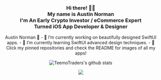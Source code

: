<div align="center"> 
  <h3>Hi there! 👋🤓<br>My name is Austin Norman<br>I'm An Early Crypto Investor / eCommerce Expert<br>Turned  iOS App Developer & Designer</h3>
Austin Norman 👋
- 🔭 I’m currently working on beautifully designed SwiftUI apps.
- 🌱 I’m currently learning SwiftUI advanced design techniques.
- 🤔 Click my pinned repositories and check the README for images of all my apps!

![TeemoTraders's github stats](https://github-readme-stats.vercel.app/api?username=TeemoTrader&hide=issues,contribs&show_icons=true&theme=blue-green)

![](https://img.shields.io/badge/Operating_System-iOS_&_Mac_OS-informational?style=flat&logo=<LOGO_NAME>&logoColor=white&color=2bbc8a)



<!--
**TeemoTrader/TeemoTrader** is a ✨ _special_ ✨ repository because its `README.md` (this file) appears on your GitHub profile.

Here are some ideas to get you started:

- 🔭 I’m currently working on ...
- 🌱 I’m currently learning ...
- 👯 I’m looking to collaborate on ...
- 🤔 I’m looking for help with ...
- 💬 Ask me about ...
- 📫 How to reach me: ...
- 😄 Pronouns: ...
- ⚡ Fun fact: ...
-->
